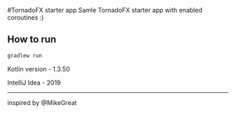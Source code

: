 #TornadoFX starter app
Samle TornadoFX starter app with enabled coroutines :) 

## How to run

```bash
gradlew run
```


Kotlin version - 1.3.50
 
IntelliJ Idea - 2019


---
inspired by @MikeGreat


